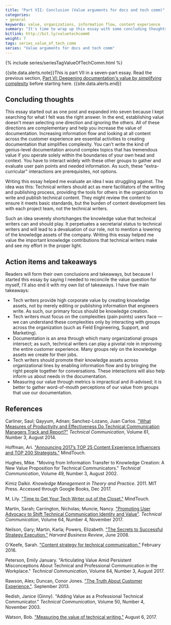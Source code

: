 ```yaml
---
title: "Part VII: Conclusion (Value arguments for docs and tech comm)"
categories:
- general
keywords: value, organizations, information flow, content experience
summary: "It's time to wrap up this essay with some concluding thoughts and takeaways. I also list the references here for more reading."
bitlink: http://bit.ly/valuetechcomm6
weight: 7
tags: series_value_of_tech_comm
series: "Value arguments for docs and tech comm"
---
```


{% include series/seriesTagValueOfTechComm.html %}

{{site.data.alerts.note}}This is part VII in a seven-part essay. Read the previous section, <a href="/2017/12/28/value-of-tech-comm-in-company-part6">Part VI: Deepening documentation's value by simplifying complexity</a> before starting here. {{site.data.alerts.end}}

## Concluding thoughts

This essay started out as one post and expanded into seven because I kept searching for what I felt was the right answer. In the end, establishing value doesn't mean selecting one direction and ignoring the others. All of these directions are complementary and help you increase the value of documentation. Increasing information flow and looking at all content across the customer experience are essential activities to creating documentation that simplifies complexity. You can't write the kind of genius-level documentation around complex topics that has tremendous value if you operate solely within the boundaries of your own head and context. You have to interact widely with these other groups to gather and evaluate user pain points and needed information. As such, these "extra-curricular" interactions are prerequisites, not options.

Writing this essay helped me evaluate an idea I was struggling against. The idea was this: Technical writers should act as mere facilitators of the writing and publishing process, providing the tools for others in the organization to write and publish technical content. They might review the content to ensure it meets basic standards, but the burden of content development lies with each project team, not the technical writers.

Such an idea severely shortchanges the knowledge value that technical writers can and should play. It perpetuates a secretarial status to technical writers and will lead to a devaluation of our role, not to mention a lowering of the knowledge assets of the company. Writing this essay helped me value the important knowledge contributions that technical writers make and see my effort in the proper light.

## Action items and takeaways

Readers will form their own conclusions and takeaways, but because I started this essay by saying I needed to reconcile the value question for myself, I'll also end it with my own list of takeaways. I have five main takeaways:

* Tech writers provide high corporate value by creating knowledge assets, not by merely editing or publishing information that engineers write. As such, our primary focus should be knowledge creation.
* Tech writers must focus on the complexities (pain points) users face &mdash; we can understand these complexities only by interacting with groups across the organization (such as Field Engineering, Support, and Marketing).
* Documentation is an area through which many organizational groups intersect; as such, technical writers can play a pivotal role in improving the entire customer experience. Many groups rely on the knowledge assets we create for their jobs.
* Tech writers should promote their knowledge assets across organizational lines by enabling information flow and by bringing the right people together for conversations. These interactions will also help inform us about needs in the documentation.
* Measuring our value through metrics is impractical and ill-advised; it is better to gather word-of-mouth perceptions of our value from groups that use our documentation.

## References

Carliner, Saul; Qayyum, Adnan; Sanchez-Lozano, Juan Carlos. ["What Measures of Productivity and Effectiveness Do Technical Communication Managers Track and Report?"](https://www.stc.org/techcomm/2014/09/11/what-measures-of-productivity-and-effectiveness-do-technical-communication-managers-track-and-report/) *Technical Communication*, Volume 61, Number 3, August 2014.

Hoffman, Ari. ["Announcing 2017’s TOP 25 Content Experience Influencers and TOP 200 Strategists."](https://mindtouch.com/resources/announcing-2017s-top25-content-experience-influencers-top200-strategists) MindTouch.

Hughes, Mike. "Moving from Information Transfer to Knowledge Creation: A New Value Proposition for Technical Communicators." *Technical Communication*, Volume 49, Number 3, August 2002.

Kimiz Dalkir. *Knowledge Management in Theory and Practice.* 2011. MIT Press. Accessed through Google Books, Dec 2017.

M, Lily. ["Time to Get Your Tech Writer out of the Closet."](https://mindtouch.com/resources/time-to-get-your-tech-writer-out-of-the-closet) MindTouch.

Martin, Sarah; Carrington, Nicholas; Muncie, Nancy. ["Promoting User Advocacy to Shift Technical Communication Identity and Value"](https://www.stc.org/techcomm/2017/11/01/promoting-user-advocacy-to-shift-technical-communication-identity-and-value/). *Technical Communication*, Volume 64, Number 4, November 2017.

Neilson, Gary; Martin, Karla; Powers, Elizabeth. ["The Secrets to Successful Strategy Execution."](https://hbr.org/2008/06/the-secrets-to-successful-strategy-execution) *Harvard Business Review*, June 2008.

O'Keefe, Sarah. ["Content strategy for technical communication."](https://www.scriptorium.com/2016/02/content-strategy-for-technical-communication/) February 2016.

Peterson, Emily January. "Articulating Value Amid Persistent Misconceptions About Technical and Professional Communication in the Workplace." *Technical Communication*, Volume 64, Number 3, August 2017.

Rawson, Alex; Duncan, Conor Jones. ["The Truth About Customer Experience."](https://hbr.org/2013/09/the-truth-about-customer-experience). September 2013.

Redish, Janice (Ginny). "Adding Value as a Professional Technical Communicator." *Technical Communication*, Volume 50, Number 4, November 2003.

Watson, Bob. ["Measuring the value of technical writing."](http://docsbydesign.com/2017/08/06/measuring-the-value-of-technical-writing/) August 6, 2017.
